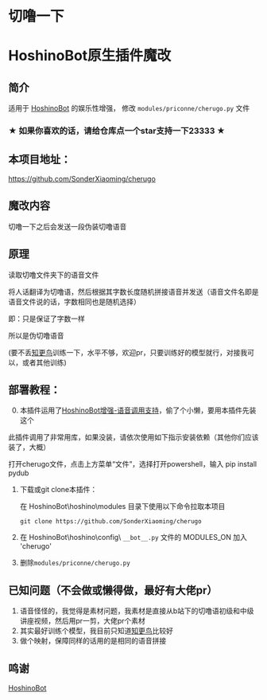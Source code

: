 # 切噜一下

# HoshinoBot原生插件魔改

## 简介

适用于 [HoshinoBot](https://github.com/Ice-Cirno/HoshinoBot) 的娱乐性增强， 修改 `modules/priconne/cherugo.py` 文件

### ★ 如果你喜欢的话，请给仓库点一个star支持一下23333 ★

## 本项目地址：

https://github.com/SonderXiaoming/cherugo

## 魔改内容

切噜一下之后会发送一段伪装切噜语音

## 原理

读取切噜文件夹下的语音文件

将人话翻译为切噜语，然后根据其字数长度随机拼接语音并发送（语音文件名即是语音文件说的话，字数相同也是随机选择）

即：只是保证了字数一样

所以是伪切噜语音

(要不丢[知更鸟](https://github.com/babysor/MockingBird)训练一下，水平不够，欢迎pr，只要训练好的模型就行，对接我可以，或者其他训练)

## 部署教程：

0. 本插件运用了[HoshinoBot增强-语音调用支持](https://github.com/Soung2279/advance_R)，偷了个小懒，要用本插件先装这个

此插件调用了非常用库，如果没装，请依次使用如下指示安装依赖（其他你们应该装了，大概）

打开cherugo文件，点击上方菜单“文件”，选择打开powershell，输入 pip install pydub

1. 下载或git clone本插件：

   在 HoshinoBot\hoshino\modules 目录下使用以下命令拉取本项目

   ```
   git clone https://github.com/SonderXiaoming/cherugo
   ```

2. 在 HoshinoBot\hoshino\config\ `__bot__.py` 文件的 MODULES_ON 加入 'cherugo'

3. 删除``modules/priconne/cherugo.py`` 

## 已知问题（不会做或懒得做，最好有大佬pr）

1. 语音怪怪的，我觉得是素材问题，我素材是直接从b站下的切噜语初级和中级讲座视频，然后用pr一剪，大佬pr个素材
2. 其实最好训练个模型，我目前只知道[知更鸟](https://github.com/babysor/MockingBird)比较好
3. 做个映射，保障同样的话用的是相同的语音拼接

## 鸣谢

[HoshinoBot](https://github.com/Ice-Cirno/HoshinoBot)
